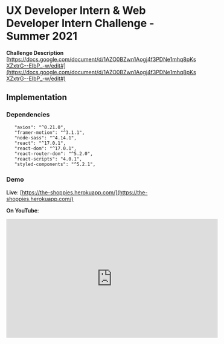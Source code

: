 # UX Developer Intern & Web Developer Intern Challenge - Summer 2021

 **Challenge Description**
 [https://docs.google.com/document/d/1AZO0BZwn1Aogj4f3PDNe1mhq8pKsXZxtrG--EIbP_-w/edit#](https://docs.google.com/document/d/1AZO0BZwn1Aogj4f3PDNe1mhq8pKsXZxtrG--EIbP_-w/edit#)

 ## Implementation

 ### Dependencies
 ```
    "axios": "^0.21.0",
    "framer-motion": "^3.1.1",
    "node-sass": "^4.14.1",
    "react": "^17.0.1",
    "react-dom": "^17.0.1",
    "react-router-dom": "^5.2.0",
    "react-scripts": "4.0.1",
    "styled-components": "^5.2.1",
 ```

 ### Demo

 **Live**: [https://the-shoppies.herokuapp.com/](https://the-shoppies.herokuapp.com/)

**On YouTube**:
<iframe width="560" height="315" src="https://www.youtube.com/embed/q2UE8eo7qbM" frameborder="0" allow="accelerometer; autoplay; clipboard-write; encrypted-media; gyroscope; picture-in-picture" allowfullscreen></iframe>
 